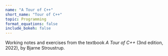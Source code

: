 ```yaml
---
name: "A Tour of C++"
short_name: "Tour of C++"
topic: Programming
format_equations: false
include_bokeh: false
---
```


Working notes and exercises from the textbook *A Tour of C++* (3nd edition, 2022), by Bjarne Stroustrup.